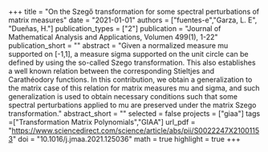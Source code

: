 +++
title = "On the Szegő transformation for some spectral perturbations of matrix measures"
date = "2021-01-01"
authors = ["fuentes-e","Garza, L. E", "Dueñas, H."]
publication_types = ["2"]
publication = "Journal of Mathematical Analysis and Applications, Volumen 499(1), 1-22"
publication_short = ""
abstract = "Given a normalized measure mu supported on [-1,1], a measure sigma supported on the unit circle can be defined by using the so-called Szego transformation. This also establishes a well known relation between the corresponding Stieltjes and Carathéodory functions. In this contribution, we obtain a generalization to the matrix case of this relation for matrix measures mu and sigma, and such generalization is used to obtain necessary conditions such that some spectral perturbations applied to mu are preserved under the matrix Szego transformation."
abstract_short = ""
selected = false
projects = ["giaa"]
tags =["Transformation Matrix Polynomials","GIAA"]
url_pdf = "https://www.sciencedirect.com/science/article/abs/pii/S0022247X21001153"
doi = "10.1016/j.jmaa.2021.125036"
math = true
highlight = true
+++
